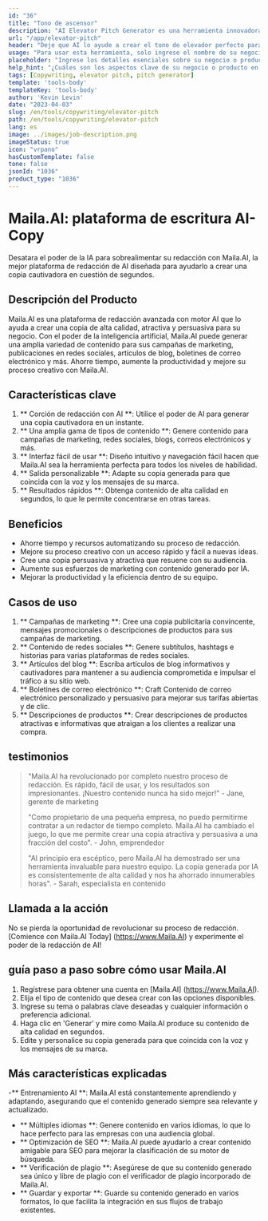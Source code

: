 ```yaml
---
id: "36"
title: "Tono de ascensor"
description: "AI Elevator Pitch Generator es una herramienta innovadora que utiliza inteligencia artificial para crear lanzamientos de ascensores persuasivos y cautivadores para su negocio, producto o servicio.  Impresione clientes o inversores potenciales con un tono conciso y atractivo que resalte los aspectos clave de su oferta, lo que lo hace destacar de la competencia."
url: "/app/elevator-pitch"
header: "Deje que AI lo ayude a crear el tono de elevador perfecto para su negocio o producto."
usage: "Para usar esta herramienta, solo ingrese el nombre de su negocio, las características clave y el público objetivo.  Este generador de IA creará un tono de ascensor bien elaborado, conciso y persuasivo que resalta los puntos de venta únicos de su negocio o producto."
placeholder: "Ingrese los detalles esenciales sobre su negocio o producto, por ejemplo, nombre comercial, características clave, público objetivo, etc."
help_hint: "¿Cuáles son los aspectos clave de su negocio o producto en los que desea centrarse?  Ingrese algunas palabras clave relacionadas con estos aspectos, y nuestra IA creará un pitch de elevador atractivo basado en su entrada."
tags: [Copywriting, elevator pitch, pitch generator]
template: 'tools-body'
templateKey: 'tools-body'
author: 'Kevin Levin'
date: "2023-04-03"
slug: /en/tools/copywriting/elevator-pitch
path: /en/tools/copywriting/elevator-pitch
lang: es
image: ../images/job-description.png
imageStatus: true
icon: "vrpano"
hasCustomTemplate: false
tone: false
jsonId: "1036"
product_type: "1036"
---
```

# Maila.AI: plataforma de escritura AI-Copy

Desatara el poder de la IA para sobrealimentar su redacción con Maila.AI, la mejor plataforma de redacción de AI diseñada para ayudarlo a crear una copia cautivadora en cuestión de segundos.

## Descripción del Producto

Maila.AI es una plataforma de redacción avanzada con motor AI que lo ayuda a crear una copia de alta calidad, atractiva y persuasiva para su negocio.  Con el poder de la inteligencia artificial, Maila.AI puede generar una amplia variedad de contenido para sus campañas de marketing, publicaciones en redes sociales, artículos de blog, boletines de correo electrónico y más.  Ahorre tiempo, aumente la productividad y mejore su proceso creativo con Maila.AI.

## Características clave

1. ** Corción de redacción con AI **: Utilice el poder de AI para generar una copia cautivadora en un instante.
 2. ** Una amplia gama de tipos de contenido **: Genere contenido para campañas de marketing, redes sociales, blogs, correos electrónicos y más.
 3. ** Interfaz fácil de usar **: Diseño intuitivo y navegación fácil hacen que Maila.AI sea la herramienta perfecta para todos los niveles de habilidad.
 4. ** Salida personalizable **: Adapte su copia generada para que coincida con la voz y los mensajes de su marca.
 5. ** Resultados rápidos **: Obtenga contenido de alta calidad en segundos, lo que le permite concentrarse en otras tareas.

## Beneficios

- Ahorre tiempo y recursos automatizando su proceso de redacción.
 - Mejore su proceso creativo con un acceso rápido y fácil a nuevas ideas.
 - Cree una copia persuasiva y atractiva que resuene con su audiencia.
 - Aumente sus esfuerzos de marketing con contenido generado por IA.
 - Mejorar la productividad y la eficiencia dentro de su equipo.

## Casos de uso

1. ** Campañas de marketing **: Cree una copia publicitaria convincente, mensajes promocionales o descripciones de productos para sus campañas de marketing.
 2. ** Contenido de redes sociales **: Genere subtítulos, hashtags e historias para varias plataformas de redes sociales.
 3. ** Artículos del blog **: Escriba artículos de blog informativos y cautivadores para mantener a su audiencia comprometida e impulsar el tráfico a su sitio web.
 4. ** Boletines de correo electrónico **: Craft Contenido de correo electrónico personalizado y persuasivo para mejorar sus tarifas abiertas y de clic.
 5. ** Descripciones de productos **: Crear descripciones de productos atractivas e informativas que atraigan a los clientes a realizar una compra.

## testimonios

> "Maila.AI ha revolucionado por completo nuestro proceso de redacción. Es rápido, fácil de usar, y los resultados son impresionantes. ¡Nuestro contenido nunca ha sido mejor!"  - Jane, gerente de marketing
 >
 > "Como propietario de una pequeña empresa, no puedo permitirme contratar a un redactor de tiempo completo. Maila.AI ha cambiado el juego, lo que me permite crear una copia atractiva y persuasiva a una fracción del costo".  - John, emprendedor
 >
 > "Al principio era escéptico, pero Maila.AI ha demostrado ser una herramienta invaluable para nuestro equipo. La copia generada por IA es consistentemente de alta calidad y nos ha ahorrado innumerables horas".  - Sarah, especialista en contenido

## Llamada a la acción

No se pierda la oportunidad de revolucionar su proceso de redacción.  [Comience con Maila.AI Today] (https://www.Maila.AI) y experimente el poder de la redacción de AI!

## guía paso a paso sobre cómo usar Maila.AI

1. Regístrese para obtener una cuenta en [Maila.AI] (https://www.Maila.AI).
 2. Elija el tipo de contenido que desea crear con las opciones disponibles.
 3. Ingrese su tema o palabras clave deseadas y cualquier información o preferencia adicional.
 4. Haga clic en 'Generar' y mire como Maila.AI produce su contenido de alta calidad en segundos.
 5. Edite y personalice su copia generada para que coincida con la voz y los mensajes de su marca.

## Más características explicadas

-** Entrenamiento AI **: Maila.AI está constantemente aprendiendo y adaptando, asegurando que el contenido generado siempre sea relevante y actualizado.
 - ** Múltiples idiomas **: Genere contenido en varios idiomas, lo que lo hace perfecto para las empresas con una audiencia global.
 - ** Optimización de SEO **: Maila.AI puede ayudarlo a crear contenido amigable para SEO para mejorar la clasificación de su motor de búsqueda.
 - ** Verificación de plagio **: Asegúrese de que su contenido generado sea único y libre de plagio con el verificador de plagio incorporado de Maila.AI.
 - ** Guardar y exportar **: Guarde su contenido generado en varios formatos, lo que facilita la integración en sus flujos de trabajo existentes.
